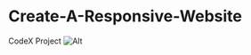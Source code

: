# Create-A-Responsive-Website
CodeX Project
![Alt](https://repobeats.axiom.co/api/embed/0ca7dfca96b9fff1ac410fcfb5939c1b303bd5db.svg "Repobeats analytics image")

